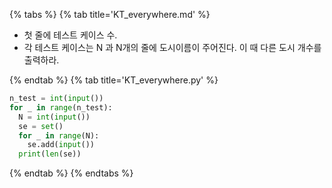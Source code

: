 {% tabs %}
{% tab title='KT_everywhere.md' %}

* 첫 줄에 테스트 케이스 수.
* 각 테스트 케이스는 N 과 N개의 줄에 도시이름이 주어진다. 이 때 다른 도시 개수를 출력하라.

{% endtab %}
{% tab title='KT_everywhere.py' %}

```py
n_test = int(input())
for _ in range(n_test):
  N = int(input())
  se = set()
  for _ in range(N):
    se.add(input())
  print(len(se))
```

{% endtab %}
{% endtabs %}